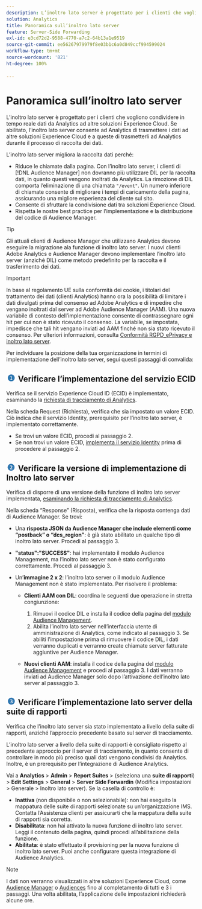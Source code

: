 ```yaml
---
description: L’inoltro lato server è progettato per i clienti che vogliono condividere in tempo reale dati da Analytics ad altre soluzioni Experience Cloud. Se abilitato, l’inoltro lato server consente ad Analytics di trasmettere i dati ad altre soluzioni Experience Cloud e a queste di trasmetterli ad Analytics durante il processo di raccolta dei dati.
solution: Analytics
title: Panoramica sull’inoltro lato server
feature: Server-Side Forwarding
exl-id: e3cd72d2-9588-4770-a7c2-64b13a1e9519
source-git-commit: ee56267979979f8e03b1c6a0d849ccf994599024
workflow-type: tm+mt
source-wordcount: '821'
ht-degree: 100%

---
```


# Panoramica sull’inoltro lato server

L’inoltro lato server è progettato per i clienti che vogliono condividere in tempo reale dati da Analytics ad altre soluzioni Experience Cloud. Se abilitato, l’inoltro lato server consente ad Analytics di trasmettere i dati ad altre soluzioni Experience Cloud e a queste di trasmetterli ad Analytics durante il processo di raccolta dei dati.

L’inoltro lato server migliora la raccolta dati perché:

* Riduce le chiamate dalla pagina. Con l’inoltro lato server, i clienti di [!DNL Audience Manager] non dovranno più utilizzare DIL per la raccolta dati, in quanto questi vengono inoltrati da Analytics. La rimozione di DIL comporta l’eliminazione di una chiamata `"/event"`. Un numero inferiore di chiamate consente di migliorare i tempi di caricamento della pagina, assicurando una migliore esperienza del cliente sul sito.
* Consente di sfruttare la condivisione dati tra soluzioni Experience Cloud.
* Rispetta le nostre best practice per l’implementazione e la distribuzione del codice di Audience Manager.

>[!TIP]
>
>Gli attuali clienti di Audience Manager che utilizzano Analytics devono eseguire la migrazione ala funzione di inoltro lato server. I nuovi clienti Adobe Analytics e Audience Manager devono implementare l’inoltro lato server (anziché DIL) come metodo predefinito per la raccolta e il trasferimento dei dati.

>[!IMPORTANT]
>In base al regolamento UE sulla conformità dei cookie, i titolari del trattamento dei dati (clienti Analytics) hanno ora la possibilità di limitare i dati divulgati prima del consenso ad Adobe Analytics e di impedire che vengano inoltrati dal server ad Adobe Audience Manager (AAM). Una nuova variabile di contesto dell’implementazione consente di contrassegnare ogni hit per cui non è stato ricevuto il consenso. La variabile, se impostata, impedisce che tali hit vengano inviati ad AAM finché non sia stato ricevuto il consenso. Per ulteriori informazioni, consulta [Conformità RGPD_ePrivacy e inoltro lato server](/help/admin/admin/c-server-side-forwarding/ssf-gdpr.md).

Per individuare la posizione della tua organizzazione in termini di implementazione dell’inoltro lato server, segui questi passaggi di convalida:

## ![immagine step1_icon.png](assets/step1_icon.png) Verificare l’implementazione del servizio ECID

Verifica se il servizio Experience Cloud ID (ECID) è implementato, esaminando la [richiesta di tracciamento di Analytics](https://experienceleague.adobe.com/docs/id-service/using/implementation/test-verify.html?lang=it).

Nella scheda Request (Richiesta), verifica che sia impostato un valore ECID. Ciò indica che il servizio Identity, prerequisito per l’inoltro lato server, è implementato correttamente.

* Se trovi un valore ECID, procedi al passaggio 2.
* Se non trovi un valore ECID, [implementa il servizio Identity](https://experienceleague.adobe.com/docs/id-service/using/implementation/implementation-guides.html?lang=it) prima di procedere al passaggio 2.

## ![immagine step2_icon.png](assets/step2_icon.png) Verificare la versione di implementazione di Inoltro lato server

Verifica di disporre di una versione della funzione di inoltro lato server implementata, [esaminando la richiesta di tracciamento di Analytics](/help/admin/admin/c-server-side-forwarding/ssf-verify.md).

Nella scheda “Response” (Risposta), verifica che la risposta contenga dati di Audience Manager. Se trovi:

* Una **risposta JSON da Audience Manager che include elementi come “postback” o “dcs_region”**: è già stato abilitato un qualche tipo di inoltro lato server. Procedi al passaggio 3.
* **&quot;status&quot;:&quot;SUCCESS&quot;**: hai implementato il modulo Audience Management, ma l’inoltro lato server non è stato configurato correttamente. Procedi al passaggio 3.
* Un’**immagine 2 x 2**: l’inoltro lato server o il modulo Audience Management non è stato implementato. Per risolvere il problema:

   * **Clienti AAM con DIL**: coordina le seguenti due operazione in stretta congiunzione:

      1. Rimuovi il codice DIL e installa il codice della pagina del [modulo Audience Management](https://experienceleague.adobe.com/docs/audience-manager/user-guide/implementation-integration-guides/integration-other-solutions/audience-management-module.html?lang=it).
      1. Abilita l’inoltro lato server nell’interfaccia utente di amministrazione di Analytics, come indicato al passaggio 3. Se abiliti l’impostazione prima di rimuovere il codice DIL, i dati verranno duplicati e verranno create chiamate server fatturate aggiuntive per Audience Manager.
   * **Nuovi clienti AAM**: installa il codice della pagina del [modulo Audience Management](https://experienceleague.adobe.com/docs/audience-manager/user-guide/implementation-integration-guides/integration-other-solutions/audience-management-module.html) e procedi al passaggio 3. I dati verranno inviati ad Audience Manager solo dopo l’attivazione dell’inoltro lato server al passaggio 3.


## ![immagine step3_icon.png](assets/step3_icon.png) Verificare l’implementazione lato server della suite di rapporti

Verifica che l’inoltro lato server sia stato implementato a livello della suite di rapporti, anziché l’approccio precedente basato sul server di tracciamento.

L’inoltro lato server a livello della suite di rapporti è consigliato rispetto al precedente approccio per il server di tracciamento, in quanto consente di controllare in modo più preciso quali dati vengono condivisi da Analytics. Inoltre, è un prerequisito per l’integrazione di Audience Analytics.

Vai a **Analytics** > **Admin** > **Report Suites** > (seleziona una **suite di rapporti**) > **Edit Settings** > **General** > **Server Side Forwardin** (Modifica impostazioni > Generale > Inoltro lato server). Se la casella di controllo è:

* **Inattiva** (non disponibile o non selezionabile): non hai eseguito la mappatura delle suite di rapporti selezionate su un’organizzazione IMS. Contatta l’Assistenza clienti per assicurarti che la mappatura della suite di rapporti sia corretta.
* **Disabilitata**: non hai attivato la nuova funzione di inoltro lato server. Leggi il contenuto della pagina, quindi procedi all’abilitazione della funzione.
* **Abilitata**: è stato effettuato il provisioning per la nuova funzione di inoltro lato server. Puoi anche configurare questa integrazione di Audience Analytics.

>[!NOTE]
>
>I dati non verranno visualizzati in altre soluzioni Experience Cloud, come [Audience Manager](https://experienceleague.adobe.com/docs/audience-manager/user-guide/aam-home.html?lang=it) o [Audiences](https://experienceleague.adobe.com/docs/core-services/interface/audiences/audience-library.html?lang=it) fino al completamento di tutti e 3 i passaggi. Una volta abilitata, l’applicazione delle impostazioni richiederà alcune ore.
